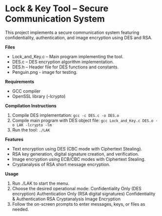 # Lock & Key Tool – Secure Communication System
This project implements a secure communication system featuring confidentiality, authentication, and image encryption using DES and RSA.

**Files**
* Lock_and_Key.c – Main program implementing the tool.
* DES.c – DES encryption algorithm implementation.
* DES.h – Header file for DES functions and constants.
* Penguin.png - image for testing.

**Requirements**
* GCC compiler
* OpenSSL library (-lcrypto)

**Compilation Instructions**
1. Compile DES implementation:
   `gcc -c DES.c -o DES.o`
2. Compile main program with DES object file:
   `gcc Lock_and_Key.c DES.o -o LAK -lcrypto -lm`
3. Run the tool:
   `./LAK`
   
**Features**
* Text encryption using DES (CBC mode with Ciphertext Stealing).
* RSA key generation, digital signature creation, and verification.
* Image encryption using ECB/CBC modes with Ciphertext Stealing.
* Cryptanalysis of RSA short message encryption.

**Usage**
1. Run ./LAK to start the menu.
2. Choose the desired operational mode:
  Confidentiality Only (DES encryption)
  Authentication Only (RSA digital signatures)
  Confidentiality & Authentication
  RSA Cryptanalysis
  Image Encryption
3. Follow the on-screen prompts to enter messages, keys, or files as needed.
